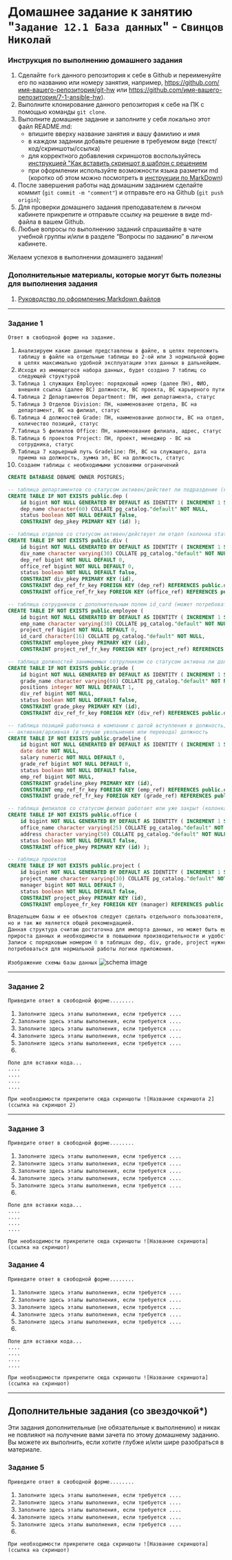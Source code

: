 # Домашнее задание к занятию "`Задание 12.1 База данных`" - `Свинцов Николай`


### Инструкция по выполнению домашнего задания

   1. Сделайте `fork` данного репозитория к себе в Github и переименуйте его по названию или номеру занятия, например, https://github.com/имя-вашего-репозитория/git-hw или  https://github.com/имя-вашего-репозитория/7-1-ansible-hw).
   2. Выполните клонирование данного репозитория к себе на ПК с помощью команды `git clone`.
   3. Выполните домашнее задание и заполните у себя локально этот файл README.md:
      - впишите вверху название занятия и вашу фамилию и имя
      - в каждом задании добавьте решение в требуемом виде (текст/код/скриншоты/ссылка)
      - для корректного добавления скриншотов воспользуйтесь [инструкцией "Как вставить скриншот в шаблон с решением](https://github.com/netology-code/sys-pattern-homework/blob/main/screen-instruction.md)
      - при оформлении используйте возможности языка разметки md (коротко об этом можно посмотреть в [инструкции  по MarkDown](https://github.com/netology-code/sys-pattern-homework/blob/main/md-instruction.md))
   4. После завершения работы над домашним заданием сделайте коммит (`git commit -m "comment"`) и отправьте его на Github (`git push origin`);
   5. Для проверки домашнего задания преподавателем в личном кабинете прикрепите и отправьте ссылку на решение в виде md-файла в вашем Github.
   6. Любые вопросы по выполнению заданий спрашивайте в чате учебной группы и/или в разделе “Вопросы по заданию” в личном кабинете.
   
Желаем успехов в выполнении домашнего задания!
   
### Дополнительные материалы, которые могут быть полезны для выполнения задания

1. [Руководство по оформлению Markdown файлов](https://gist.github.com/Jekins/2bf2d0638163f1294637#Code)

---

### Задание 1

`Ответ в свободной форме на задание.`

1. `Анализируем какие данные представлены в файле, в целях переложить таблицу в файле на отдельные таблицы во 2-ой или 3 нормальной форме в целях максимально удобной эксплуатации этих данных в дальнейшем.`
2. `Исходя из имеющегося набора данных, будет создано 7 таблиц со следующей структурой`
3. `Таблица 1 служащих Employee: порядковый номер (далее ПН), ФИО, внешняя ссылка (далее ВС) должности, ВС проекта, ВС карьерного пути`
4. `Таблица 2 Департаментов Department: ПН, имя департамента, статус`
5. `Таблица 3 Отделов Division: ПН, наименование отдела, ВС на департамент, ВС на филиал, статус`
6. `Таблица 4 должностей Grade: ПН, наименование долности, ВС на отдел, количество позиций, статус`
7. `Таблица 5 филиалов Office: ПН, наименование филиала, адрес, статус`
8. `Таблица 6 проектов Project: ПН, проект, менеджер - ВС на сотрудника, статус`
9. `Таблица 7 карьерный путь Gradeline: ПН, ВС на служащего, дата приема на должность, зумма зп, ВС на должность, статус`
10. `Создаем таблицы с необходимыми условиями ограничений`

```sql
CREATE DATABASE DBNAME OWNER POSTGRES;

-- таблица департаментов со статусом активен/действет ли подраздение (колонка status)
CREATE TABLE IF NOT EXISTS public.dep (
    id bigint NOT NULL GENERATED BY DEFAULT AS IDENTITY ( INCREMENT 1 START 1 MINVALUE 0 MAXVALUE 9223372036854775807 CACHE 1),
    dep_name character(60) COLLATE pg_catalog."default" NOT NULL,
    status boolean NOT NULL DEFAULT false,
    CONSTRAINT dep_pkey PRIMARY KEY (id) );

-- таблица отделов со статусом активен/действует ли отдел (колонка status) 
CREATE TABLE IF NOT EXISTS public.div (
    id bigint NOT NULL GENERATED BY DEFAULT AS IDENTITY ( INCREMENT 1 START 1 MINVALUE 0 MAXVALUE 9223372036854775807 CACHE 1),
    div_name character varying(30) COLLATE pg_catalog."default" NOT NULL,
    dep_ref bigint NOT NULL DEFAULT 0,
    office_ref bigint NOT NULL DEFAULT 0,
    status boolean NOT NULL DEFAULT false,
    CONSTRAINT div_pkey PRIMARY KEY (id),
    CONSTRAINT dep_ref_fr_key FOREIGN KEY (dep_ref) REFERENCES public.dep (id) MATCH SIMPLE ON UPDATE NO ACTION ON DELETE RESTRICT,
    CONSTRAINT office_ref_fr_key FOREIGN KEY (office_ref) REFERENCES public.office (id) MATCH SIMPLE ON UPDATE NO ACTION ON DELETE SET NULL );

-- таблица сотрудников с дополнительным полем id_card (может потребоваться в виду появления сотрудников являющихся полной теской другим сотрудникам) 
CREATE TABLE IF NOT EXISTS public.employee (
    id bigint NOT NULL GENERATED BY DEFAULT AS IDENTITY ( INCREMENT 1 START 1 MINVALUE 0 MAXVALUE 9223372036854775807 CACHE 1),
    emp_name character varying(30) COLLATE pg_catalog."default" NOT NULL,
    project_ref bigint NOT NULL DEFAULT 0,
    id_card character(16) COLLATE pg_catalog."default" NOT NULL,
    CONSTRAINT employee_pkey PRIMARY KEY (id),
    CONSTRAINT project_ref_fr_key FOREIGN KEY (project_ref) REFERENCES public.project (id) MATCH SIMPLE ON UPDATE NO ACTION ON DELETE SET DEFAULT );

-- таблица должностей занимаемых сотрулником со статусом активна ли должность (колонка status) и полем positions (указанием сколько таких позиций есть в данном отделе, если требуется)
CREATE TABLE IF NOT EXISTS public.grade (
    id bigint NOT NULL GENERATED BY DEFAULT AS IDENTITY ( INCREMENT 1 START 1 MINVALUE 0 MAXVALUE 9223372036854775807 CACHE 1),
    grade_name character varying(60) COLLATE pg_catalog."default" NOT NULL,
    positions integer NOT NULL DEFAULT 1,
    div_ref bigint NOT NULL,
    status boolean NOT NULL DEFAULT false,
    CONSTRAINT grade_pkey PRIMARY KEY (id),
    CONSTRAINT div_ref_fr_key FOREIGN KEY (div_ref) REFERENCES public.div (id) MATCH SIMPLE ON UPDATE NO ACTION ON DELETE RESTRICT );

-- таблица позиций работника в компании с датой вступления в должность, окладом и статусом (колонка status)
-- активная/архивная (в случае увольнения или перевода) должность
CREATE TABLE IF NOT EXISTS public.gradeline (
    id bigint NOT NULL GENERATED BY DEFAULT AS IDENTITY ( INCREMENT 1 START 0 MINVALUE 0 MAXVALUE 9223372036854775807 CACHE 1),
    date date NOT NULL,
    salary numeric NOT NULL DEFAULT 0,
    grade_ref bigint NOT NULL DEFAULT 0,
    status boolean NOT NULL DEFAULT false,
    emp_ref bigint NOT NULL,
    CONSTRAINT gradeline_pkey PRIMARY KEY (id),
    CONSTRAINT emp_ref_fr_key FOREIGN KEY (emp_ref) REFERENCES public.employee (id) MATCH SIMPLE ON UPDATE NO ACTION ON DELETE RESTRICT,
    CONSTRAINT grade_ref_fr_key FOREIGN KEY (grade_ref) REFERENCES public.grade (id) MATCH SIMPLE ON UPDATE NO ACTION ON DELETE RESTRICT );

-- таблица филиалов со статусом филиал работает или уже закрыт (колонка status)
CREATE TABLE IF NOT EXISTS public.office (
    id bigint NOT NULL GENERATED BY DEFAULT AS IDENTITY ( INCREMENT 1 START 4 MINVALUE 0 MAXVALUE 9223372036854775807 CACHE 1),
    office_name character varying(25) COLLATE pg_catalog."default" NOT NULL,
    address character varying(50) COLLATE pg_catalog."default" NOT NULL,
    status boolean NOT NULL DEFAULT false,
    CONSTRAINT office_pkey PRIMARY KEY (id) );

-- таблица проектов
CREATE TABLE IF NOT EXISTS public.project (
    id bigint NOT NULL GENERATED BY DEFAULT AS IDENTITY ( INCREMENT 1 START 1 MINVALUE 0 MAXVALUE 9223372036854775807 CACHE 1),
    project_name character varying(30) COLLATE pg_catalog."default" NOT NULL,
    manager bigint NOT NULL DEFAULT 0,
    status boolean NOT NULL DEFAULT false,
    CONSTRAINT project_pkey PRIMARY KEY (id),
    CONSTRAINT employee_fr_key FOREIGN KEY (manager) REFERENCES public.employee (id) MATCH SIMPLE ON UPDATE NO ACTION ON DELETE SET DEFAULT );

Владельцем базы и ее объектов следует сделать отдельного пользователя, но эта часть уже относится к своЙству удобства обслуживания и эксплуатации, 
но и так же является общей рекомендацией.
Данная структура считаю достаточна для импорта данных, но может быть еще с оптимизирована в целях повышения эффективности использования в случае 
прироста данных и необходимости в повышении производительности и удобства эксплуатации.
Записи с порядковым номером 0 в таблицах dep, div, grade, project нужно сделать с полем 'none' как пустые записи, исхожу из того что это может 
потребоваться для нормальной работы логики приложения.
```

`Изображение схемы базы данных`
![schema image](img/schema.jpg)


---

### Задание 2

`Приведите ответ в свободной форме........`

1. `Заполните здесь этапы выполнения, если требуется ....`
2. `Заполните здесь этапы выполнения, если требуется ....`
3. `Заполните здесь этапы выполнения, если требуется ....`
4. `Заполните здесь этапы выполнения, если требуется ....`
5. `Заполните здесь этапы выполнения, если требуется ....`
6. 

```
Поле для вставки кода...
....
....
....
....
```

`При необходимости прикрепитe сюда скриншоты
![Название скриншота 2](ссылка на скриншот 2)`


---

### Задание 3

`Приведите ответ в свободной форме........`

1. `Заполните здесь этапы выполнения, если требуется ....`
2. `Заполните здесь этапы выполнения, если требуется ....`
3. `Заполните здесь этапы выполнения, если требуется ....`
4. `Заполните здесь этапы выполнения, если требуется ....`
5. `Заполните здесь этапы выполнения, если требуется ....`
6. 

```
Поле для вставки кода...
....
....
....
....
```

`При необходимости прикрепитe сюда скриншоты
![Название скриншота](ссылка на скриншот)`

### Задание 4

`Приведите ответ в свободной форме........`

1. `Заполните здесь этапы выполнения, если требуется ....`
2. `Заполните здесь этапы выполнения, если требуется ....`
3. `Заполните здесь этапы выполнения, если требуется ....`
4. `Заполните здесь этапы выполнения, если требуется ....`
5. `Заполните здесь этапы выполнения, если требуется ....`
6. 

```
Поле для вставки кода...
....
....
....
....
```

`При необходимости прикрепитe сюда скриншоты
![Название скриншота](ссылка на скриншот)`

---
## Дополнительные задания (со звездочкой*)

Эти задания дополнительные (не обязательные к выполнению) и никак не повлияют на получение вами зачета по этому домашнему заданию. Вы можете их выполнить, если хотите глубже и/или шире разобраться в материале.

### Задание 5

`Приведите ответ в свободной форме........`

1. `Заполните здесь этапы выполнения, если требуется ....`
2. `Заполните здесь этапы выполнения, если требуется ....`
3. `Заполните здесь этапы выполнения, если требуется ....`
4. `Заполните здесь этапы выполнения, если требуется ....`
5. `Заполните здесь этапы выполнения, если требуется ....`
6. 

`При необходимости прикрепитe сюда скриншоты
![Название скриншота](ссылка на скриншот)`

